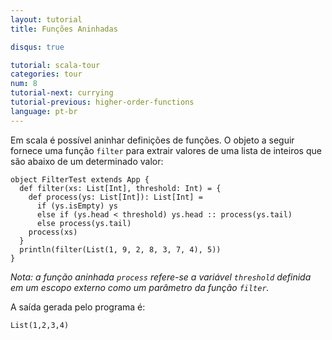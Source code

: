 ```yaml
---
layout: tutorial
title: Funções Aninhadas

disqus: true

tutorial: scala-tour
categories: tour
num: 8
tutorial-next: currying
tutorial-previous: higher-order-functions
language: pt-br
---
```


Em scala é possível aninhar definições de funções. O objeto a seguir fornece uma função `filter` para extrair valores de uma lista de inteiros que são abaixo de um determinado valor:

```tut
object FilterTest extends App {
  def filter(xs: List[Int], threshold: Int) = {
    def process(ys: List[Int]): List[Int] =
      if (ys.isEmpty) ys
      else if (ys.head < threshold) ys.head :: process(ys.tail)
      else process(ys.tail)
    process(xs)
  }
  println(filter(List(1, 9, 2, 8, 3, 7, 4), 5))
}
```

_Nota: a função aninhada `process` refere-se a variável `threshold` definida em um escopo externo como um parâmetro da função `filter`._

A saída gerada pelo programa é:

```
List(1,2,3,4)
```
